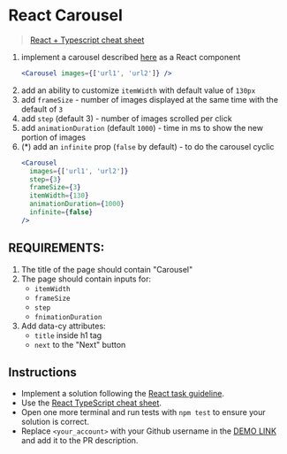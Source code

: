 # React Carousel

> [React + Typescript cheat sheet](https://mate-academy.github.io/fe-program/js/extra/react-typescript)

1. implement a carousel described [here](https://github.com/mate-academy/dom_carousel) as a React component
    ```jsx harmony
    <Carousel images={['url1', 'url2']} />
    ```
2. add an ability to customize `itemWidth` with default value of `130px`
3. add `frameSize` - number of images displayed at the same time with the default of `3`
4. add `step` (default 3) - number of images scrolled per click
5. add `animationDuration` (default `1000`) - time in ms to show the new portion of images
6. (*) add an `infinite` prop (`false` by default) - to do the carousel cyclic
    ```jsx harmony
    <Carousel
      images={['url1', 'url2']}
      step={3}
      frameSize={3}
      itemWidth={130}
      animationDuration={1000}
      infinite={false}
    />
    ```

## REQUIREMENTS:

1. The title of the page should contain "Carousel"
2. The page should contain inputs for:
   - `itemWidth`
   - `frameSize`
   - `step`
   - `fnimationDuration`
3. Add data-cy attributes:
   - `title` inside h1 tag
   - `next` to the "Next" button


## Instructions

- Implement a solution following the [React task guideline](https://github.com/mate-academy/react_task-guideline#react-tasks-guideline).
- Use the [React TypeScript cheat sheet](https://mate-academy.github.io/fe-program/js/extra/react-typescript).
- Open one more terminal and run tests with `npm test` to ensure your solution is correct.
- Replace `<your_account>` with your Github username in the [DEMO LINK](https://YevhenProtasov.github.io/react_carousel/) and add it to the PR description.

